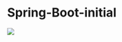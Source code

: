 # Spring-Boot-initial

<img src="https://travis-ci.com/mrRodrigo/Spring-Boot-initial.svg?branch=master" /> 
